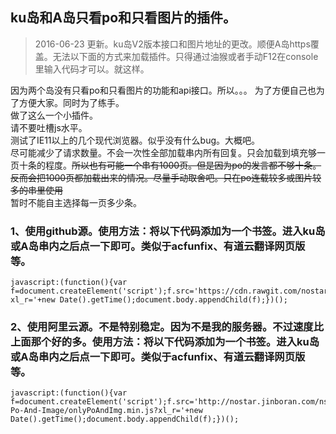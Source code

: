 ku岛和A岛只看po和只看图片的插件。
-----------------------------------  

> 2016-06-23 更新。ku岛V2版本接口和图片地址的更改。顺便A岛https覆盖。无法以下面的方式来加载插件。只得通过油猴或者手动F12在console里输入代码才可以。就这样。
  
因为两个岛没有只看po和只看图片的功能和api接口。所以。。。
为了方便自己也为了方便大家。同时为了练手。  
做了这么一个小插件。     
请不要吐槽js水平。  
测试了IE11以上的几个现代浏览器。似乎没有什么bug。大概吧。  
尽可能减少了请求数量。不会一次性全部加载串内所有回复。只会加载到填充够一页十条的程度。~~所以也有可能一个串有1000页。但是因为po的发言都不够十条。反而会把1000页都加载出来的情况。尽量手动取舍吧。只在po连载较多或图片较多的串里使用~~  
暂时不能自主选择每一页多少条。
  
  
### 1、使用github源。使用方法：将以下代码添加为一个书签。进入ku岛或A岛串内之后点一下即可。类似于acfunfix、有道云翻译网页版等。  
    javascript:(function(){var f=document.createElement('script');f.src='https://cdn.rawgit.com/nostarsnow/onlyPoAndImage/master/onlyPoAndImg.min.js?xl_r='+new Date().getTime();document.body.appendChild(f);})();
  
### 2、使用阿里云源。不是特别稳定。因为不是我的服务器。不过速度比上面那个好的多。使用方法：将以下代码添加为一个书签。进入ku岛或A岛串内之后点一下即可。类似于acfunfix、有道云翻译网页版等。  
    javascript:(function(){var f=document.createElement('script');f.src='http://nostar.jinboran.com/ns/Only-Po-And-Image/onlyPoAndImg.min.js?xl_r='+new Date().getTime();document.body.appendChild(f);})();